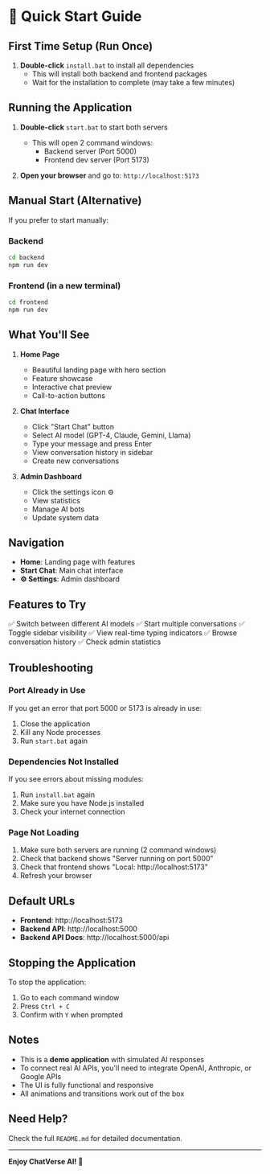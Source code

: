 # 🚀 Quick Start Guide

## First Time Setup (Run Once)

1. **Double-click** `install.bat` to install all dependencies
   - This will install both backend and frontend packages
   - Wait for the installation to complete (may take a few minutes)

## Running the Application

1. **Double-click** `start.bat` to start both servers
   - This will open 2 command windows:
     - Backend server (Port 5000)
     - Frontend dev server (Port 5173)

2. **Open your browser** and go to: `http://localhost:5173`

## Manual Start (Alternative)

If you prefer to start manually:

### Backend
```bash
cd backend
npm run dev
```

### Frontend (in a new terminal)
```bash
cd frontend
npm run dev
```

## What You'll See

1. **Home Page**
   - Beautiful landing page with hero section
   - Feature showcase
   - Interactive chat preview
   - Call-to-action buttons

2. **Chat Interface**
   - Click "Start Chat" button
   - Select AI model (GPT-4, Claude, Gemini, Llama)
   - Type your message and press Enter
   - View conversation history in sidebar
   - Create new conversations

3. **Admin Dashboard**
   - Click the settings icon ⚙️
   - View statistics
   - Manage AI bots
   - Update system data

## Navigation

- **Home**: Landing page with features
- **Start Chat**: Main chat interface
- **⚙️ Settings**: Admin dashboard

## Features to Try

✅ Switch between different AI models
✅ Start multiple conversations
✅ Toggle sidebar visibility
✅ View real-time typing indicators
✅ Browse conversation history
✅ Check admin statistics

## Troubleshooting

### Port Already in Use
If you get an error that port 5000 or 5173 is already in use:
1. Close the application
2. Kill any Node processes
3. Run `start.bat` again

### Dependencies Not Installed
If you see errors about missing modules:
1. Run `install.bat` again
2. Make sure you have Node.js installed
3. Check your internet connection

### Page Not Loading
1. Make sure both servers are running (2 command windows)
2. Check that backend shows "Server running on port 5000"
3. Check that frontend shows "Local: http://localhost:5173"
4. Refresh your browser

## Default URLs

- **Frontend**: http://localhost:5173
- **Backend API**: http://localhost:5000
- **Backend API Docs**: http://localhost:5000/api

## Stopping the Application

To stop the application:
1. Go to each command window
2. Press `Ctrl + C`
3. Confirm with `Y` when prompted

## Notes

- This is a **demo application** with simulated AI responses
- To connect real AI APIs, you'll need to integrate OpenAI, Anthropic, or Google APIs
- The UI is fully functional and responsive
- All animations and transitions work out of the box

## Need Help?

Check the full `README.md` for detailed documentation.

---

**Enjoy ChatVerse AI! 🎉**

